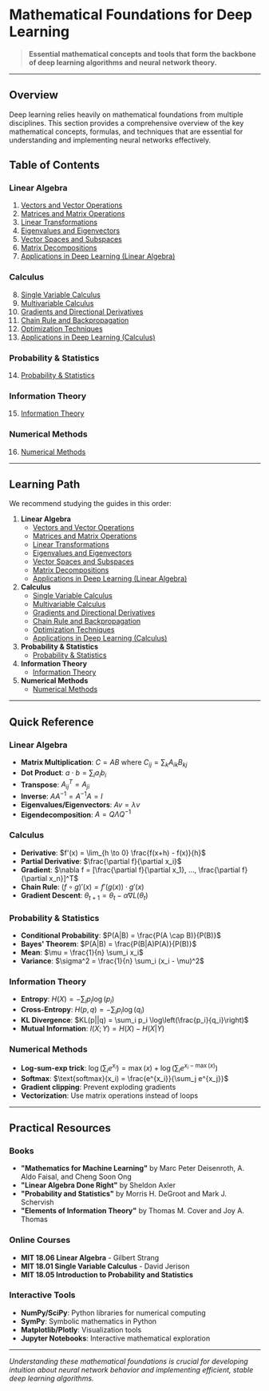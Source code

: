 # Mathematical Foundations for Deep Learning

> **Essential mathematical concepts and tools that form the backbone of deep learning algorithms and neural network theory.**

---

## Overview

Deep learning relies heavily on mathematical foundations from multiple disciplines. This section provides a comprehensive overview of the key mathematical concepts, formulas, and techniques that are essential for understanding and implementing neural networks effectively.


## Table of Contents

### Linear Algebra
1. [Vectors and Vector Operations](01_vectors_and_vector_operations.md)
2. [Matrices and Matrix Operations](02_matrices_and_matrix_operations.md)
3. [Linear Transformations](03_linear_transformations.md)
4. [Eigenvalues and Eigenvectors](04_eigenvalues_and_eigenvectors.md)
5. [Vector Spaces and Subspaces](05_vector_spaces_and_subspaces.md)
6. [Matrix Decompositions](06_matrix_decompositions.md)
7. [Applications in Deep Learning (Linear Algebra)](07_applications_in_deep_learning.md)

### Calculus
8. [Single Variable Calculus](08_single_variable_calculus.md)
9. [Multivariable Calculus](09_multivariable_calculus.md)
10. [Gradients and Directional Derivatives](10_gradients_and_directional_derivatives.md)
11. [Chain Rule and Backpropagation](11_chain_rule_and_backpropagation.md)
12. [Optimization Techniques](12_optimization_techniques.md)
13. [Applications in Deep Learning (Calculus)](13_applications_in_deep_learning.md)

### Probability & Statistics
14. [Probability & Statistics](13_probability_statistics.md)

### Information Theory
15. [Information Theory](14_information_theory.md)

### Numerical Methods
16. [Numerical Methods](15_numerical_methods.md)

---

## Learning Path

We recommend studying the guides in this order:
1. **Linear Algebra**
   - [Vectors and Vector Operations](01_vectors_and_vector_operations.md)
   - [Matrices and Matrix Operations](02_matrices_and_matrix_operations.md)
   - [Linear Transformations](03_linear_transformations.md)
   - [Eigenvalues and Eigenvectors](04_eigenvalues_and_eigenvectors.md)
   - [Vector Spaces and Subspaces](05_vector_spaces_and_subspaces.md)
   - [Matrix Decompositions](06_matrix_decompositions.md)
   - [Applications in Deep Learning (Linear Algebra)](07_applications_in_deep_learning.md)
2. **Calculus**
   - [Single Variable Calculus](08_single_variable_calculus.md)
   - [Multivariable Calculus](09_multivariable_calculus.md)
   - [Gradients and Directional Derivatives](10_gradients_and_directional_derivatives.md)
   - [Chain Rule and Backpropagation](11_chain_rule_and_backpropagation.md)
   - [Optimization Techniques](12_optimization_techniques.md)
   - [Applications in Deep Learning (Calculus)](13_applications_in_deep_learning.md)
3. **Probability & Statistics**
   - [Probability & Statistics](13_probability_statistics.md)
4. **Information Theory**
   - [Information Theory](14_information_theory.md)
5. **Numerical Methods**
   - [Numerical Methods](15_numerical_methods.md)

---

## Quick Reference

### Linear Algebra
- **Matrix Multiplication**: $`C = AB`$ where $`C_{ij} = \sum_k A_{ik} B_{kj}`$
- **Dot Product**: $`a \cdot b = \sum_i a_i b_i`$
- **Transpose**: $`A^T_{ij} = A_{ji}`$
- **Inverse**: $`AA^{-1} = A^{-1}A = I`$
- **Eigenvalues/Eigenvectors**: $`Av = \lambda v`$
- **Eigendecomposition**: $`A = Q\Lambda Q^{-1}`$

### Calculus
- **Derivative**: $`f'(x) = \lim_{h \to 0} \frac{f(x+h) - f(x)}{h}`$
- **Partial Derivative**: $`\frac{\partial f}{\partial x_i}`$
- **Gradient**: $`\nabla f = [\frac{\partial f}{\partial x_1}, ..., \frac{\partial f}{\partial x_n}]^T`$
- **Chain Rule**: $`(f \circ g)'(x) = f'(g(x)) \cdot g'(x)`$
- **Gradient Descent**: $`\theta_{t+1} = \theta_t - \alpha \nabla L(\theta_t)`$

### Probability & Statistics
- **Conditional Probability**: $`P(A|B) = \frac{P(A \cap B)}{P(B)}`$
- **Bayes' Theorem**: $`P(A|B) = \frac{P(B|A)P(A)}{P(B)}`$
- **Mean**: $`\mu = \frac{1}{n} \sum_i x_i`$
- **Variance**: $`\sigma^2 = \frac{1}{n} \sum_i (x_i - \mu)^2`$

### Information Theory
- **Entropy**: $`H(X) = -\sum_i p_i \log(p_i)`$
- **Cross-Entropy**: $`H(p,q) = -\sum_i p_i \log(q_i)`$
- **KL Divergence**: $`KL(p||q) = \sum_i p_i \log\left(\frac{p_i}{q_i}\right)`$
- **Mutual Information**: $`I(X;Y) = H(X) - H(X|Y)`$

### Numerical Methods
- **Log-sum-exp trick**: $`\log(\sum_i e^{x_i}) = \max(x) + \log(\sum_i e^{x_i - \max(x)})`$
- **Softmax**: $`\text{softmax}(x_i) = \frac{e^{x_i}}{\sum_j e^{x_j}}`$
- **Gradient clipping**: Prevent exploding gradients
- **Vectorization**: Use matrix operations instead of loops

---

## Practical Resources

### Books
- **"Mathematics for Machine Learning"** by Marc Peter Deisenroth, A. Aldo Faisal, and Cheng Soon Ong
- **"Linear Algebra Done Right"** by Sheldon Axler
- **"Probability and Statistics"** by Morris H. DeGroot and Mark J. Schervish
- **"Elements of Information Theory"** by Thomas M. Cover and Joy A. Thomas

### Online Courses
- **MIT 18.06 Linear Algebra** - Gilbert Strang
- **MIT 18.01 Single Variable Calculus** - David Jerison
- **MIT 18.05 Introduction to Probability and Statistics**

### Interactive Tools
- **NumPy/SciPy**: Python libraries for numerical computing
- **SymPy**: Symbolic mathematics in Python
- **Matplotlib/Plotly**: Visualization tools
- **Jupyter Notebooks**: Interactive mathematical exploration

---

*Understanding these mathematical foundations is crucial for developing intuition about neural network behavior and implementing efficient, stable deep learning algorithms.* 